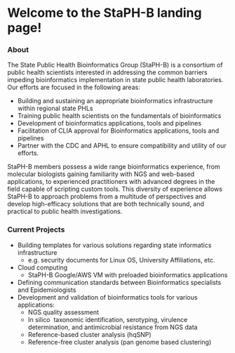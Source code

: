 
# Welcome to the StaPH-B landing page!

### About

The State Public Health Bioinformatics Group (StaPH-B) is a consortium of public health scientists interested in addressing the common barriers impeding bioinformatics implementation in state public health laboratories. Our efforts are focused in the following areas:

- Building and sustaining an appropriate bioinformatics infrastructure within regional state PHLs
- Training public health scientists on the fundamentals of bioinformatics
- Development of bioinformatics applications, tools and pipelines
- Facilitation of CLIA approval for Bioinformatics applications, tools and pipelines
- Partner with the CDC and APHL to ensure compatibility and utility of our efforts.

StaPH-B members possess a wide range bioinformatics experience, from molecular biologists gaining familiarity with NGS and web-based applications, to experienced practitioners with advanced degrees in the field capable of scripting custom tools. This diversity of experience allows StaPH-B to approach problems from a multitude of perspectives and develop high-efficacy solutions that are both technically sound, and practical to public health investigations.

### Current Projects
- Building templates for various solutions regarding state informatics infrastructure  
  - e.g. security documents for Linux OS, University Affiliations, etc.  
- Cloud computing  
  - StaPH-B Google/AWS VM with preloaded bioinformatics applications  
- Defining communication standards between Bioinformatics specialists and Epidemiologists  
- Development and validation of bioinformatics tools for various applications:  
  - NGS quality assessment  
  - In silico ​ taxonomic identification, serotyping, virulence determination, and antimicrobial resistance from NGS data  
  - Reference-based cluster analysis (hqSNP)  
  - Reference-free cluster analysis (pan genome based clustering)  
